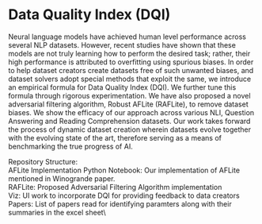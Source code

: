 # Data Quality Index (DQI)

Neural language models have achieved human level performance across several NLP datasets. However, recent studies have shown that these models are not truly learning how to perform the desired task; rather, their high performance is attributed to overfitting using spurious biases. In order to help dataset creators create datasets free of such unwanted biases, and dataset solvers adopt special methods that exploit the same, we introduce an empirical formula for Data Quality Index (DQI). We further tune this formula through rigorous experimentation. We have also proposed a novel adversarial filtering algorithm, Robust AFLite (RAFLite), to remove dataset biases. We show the efficacy of our approach across various NLI, Question Answering and Reading Comprehension datasets. Our work takes forward the process of dynamic dataset creation wherein datasets evolve together with the evolving state of the art, therefore serving as a means of benchmarking the true progress of AI. 

Repository Structure:\
AFLite Implementation Python Notebook: Our implementation of AFLite mentioned in Winogrande paper.\
RAFLite: Proposed Adversarial Filtering Algorithm implementation\
Viz: UI work to incorporate DQI for providing feedback to data creators\
Papers: List of papers read for identifying paramters along with their summaries in the excel sheet\

